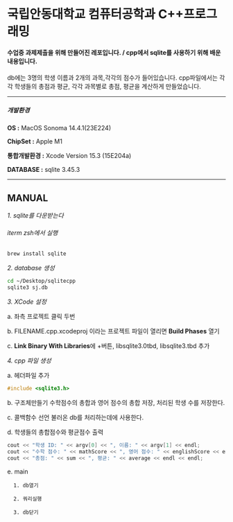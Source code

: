 # 국립안동대학교 컴퓨터공학과 C++프로그래밍
#### 수업중 과제제출을 위해 만들어진 레포입니다. / cpp에서 sqlite를 사용하기 위해 배운 내용입니다.
db에는 3명의 학생 이름과 2개의 과목,각각의 점수가 들어있습니다.
cpp파일에서는 각각 학생들의 총점과 평균, 각각 과목별로 총점, 평균을 계산하게 만들었습니다.



---
##### 개발환경
  
  **OS :** MacOS Sonoma 14.4.1(23E224)

  **ChipSet :** Apple M1

  **통합개발환경 :** Xcode Version 15.3 (15E204a)

  **DATABASE :** sqlite 3.45.3

  


---
## MANUAL

 *1. sqlite를 다운받는다*
   
   ###### iterm zsh에서 실행
   ```bash
   brew install sqlite
   ```



 *2. database 생성*
 
  ```bash
  cd ~/Desktop/sqlitecpp
  sqlite3 sj.db
  ```



 *3. XCode 설정*

 
  a. 좌측 프로젝트 클릭 두번


  b. FILENAME.cpp.xcodeproj 이라는 프로젝트 파일이 열리면 **Build Phases** 열기 


  c. **Link Binary With Libraries**에 +버튼, libsqlite3.0tbd, libsqlite3.tbd 추가
  

 *4. cpp 파일 생성*
 
   a. 헤더파일 추가
   ```c++
   #include <sqlite3.h>
   ```

   b. 구조체만들기 
    수학점수의 총합과 영어 점수의 총합 저장, 처리된 학생 수를 저장한다.


   c. 콜백함수 선언
    불러온 db를 처리하는데에 사용한다.


   d. 학생들의 총합점수와 평균점수 출력
   ```c++
   cout << "학생 ID: " << argv[0] << ", 이름: " << argv[1] << endl;
   cout << "수학 점수: " << mathScore << ", 영어 점수: " << englishScore << endl;
   cout << "총점: " << sum << ", 평균: " << average << endl << endl;
   ```


   e. main
   
      1. db열기
      
      2. 쿼리실행
      
      3. db닫기
